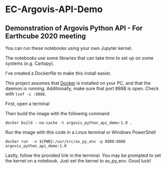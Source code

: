# EC-Argovis-API-Demo

## Demonstration of Argovis Python API - For Earthcube 2020 meeting

You can run these notebooks using your own Jupyter kernel. 

The notebooks use some libraries that can take time to set up on some systems (e.g. Cartopy).

I've created a Dockerfile to make this install easier. 

This project assumes that [Docker](https://www.docker.com/) is installed on your PC, and that the daemon is running. Additionally, make sure that port 8888 is open. Check with `lsof -i :8888`.

First, open a terminal

Then build the image with the following command

`docker build --no-cache -t argovis_python_api_demo:1.0 .`

Run the image with this code in a Linux terminal or Windows PowerShell

`docker run  -v ${PWD}:/usr/src/av_py_env -p 8888:8888 argovis_python_api_demo:1.0`

Lastly, follow the provided link in the terminal. You may be prompted to set the kernel on a notebook. Just set the kernel to av_py_env. Good luck!
